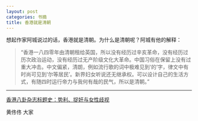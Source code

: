 ```yaml
---
layout: post
categories: 书摘
title: 香港就是清朝
---
```


想起作家阿城说过的话，香港就是清朝。为什么是清朝呢？阿城有他的解释：

>“香港一八四零年由清朝租给英国，所以没有经历过辛亥革命，没有经历过历次政治运动，没有经历过无产阶级文化大革命。中国习俗在保留上没有过重大冲击。中文偏紧，清朗，例如流行歌的词中极难见到‘的’字，律文中有时尚可见到‘尔等居民’。新界妇女听说还无继承权。可以设计自己的生活方式，有随四时运行帝力与我何有哉的民气，所以是清朝。”

---

[香港八卦杂志标题史：势利、捉奸与女性歧视](https://mp.weixin.qq.com/s/vHSlhQsKqk_nJPD-Mp_L9A)

黄佟佟 大家

